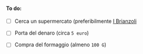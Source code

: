 #### To do:

- [ ] Cerca un supermercato (preferibilmente [I Brianzoli](https://www.facebook.com/SupermercatiBrianzoli/) 
- [ ] Porta del denaro (circa `5 euro`)
- [ ] Compra del formaggio (almeno `100 G`)

